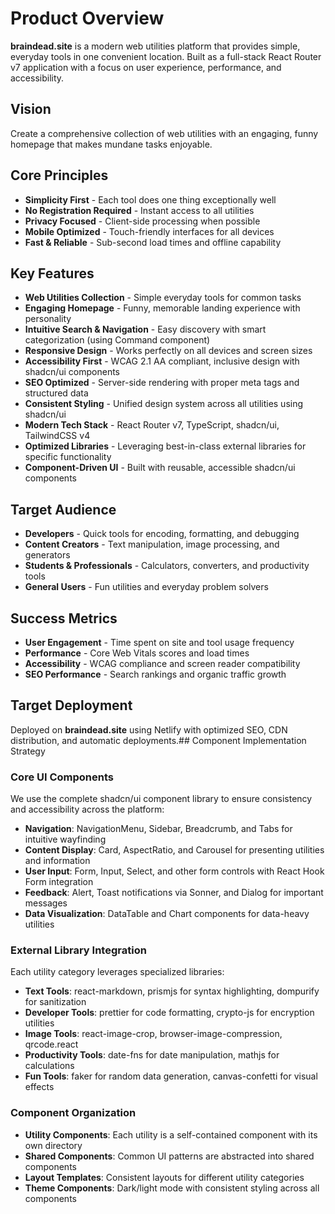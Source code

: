 # Product Overview

**braindead.site** is a modern web utilities platform that provides simple, everyday tools in one convenient location. Built as a full-stack React Router v7 application with a focus on user experience, performance, and accessibility.

## Vision
Create a comprehensive collection of web utilities with an engaging, funny homepage that makes mundane tasks enjoyable.

## Core Principles
- **Simplicity First** - Each tool does one thing exceptionally well
- **No Registration Required** - Instant access to all utilities
- **Privacy Focused** - Client-side processing when possible
- **Mobile Optimized** - Touch-friendly interfaces for all devices
- **Fast & Reliable** - Sub-second load times and offline capability

## Key Features
- **Web Utilities Collection** - Simple everyday tools for common tasks
- **Engaging Homepage** - Funny, memorable landing experience with personality
- **Intuitive Search & Navigation** - Easy discovery with smart categorization (using Command component)
- **Responsive Design** - Works perfectly on all devices and screen sizes
- **Accessibility First** - WCAG 2.1 AA compliant, inclusive design with shadcn/ui components
- **SEO Optimized** - Server-side rendering with proper meta tags and structured data
- **Consistent Styling** - Unified design system across all utilities using shadcn/ui
- **Modern Tech Stack** - React Router v7, TypeScript, shadcn/ui, TailwindCSS v4
- **Optimized Libraries** - Leveraging best-in-class external libraries for specific functionality
- **Component-Driven UI** - Built with reusable, accessible shadcn/ui components

## Target Audience
- **Developers** - Quick tools for encoding, formatting, and debugging
- **Content Creators** - Text manipulation, image processing, and generators
- **Students & Professionals** - Calculators, converters, and productivity tools
- **General Users** - Fun utilities and everyday problem solvers

## Success Metrics
- **User Engagement** - Time spent on site and tool usage frequency
- **Performance** - Core Web Vitals scores and load times
- **Accessibility** - WCAG compliance and screen reader compatibility
- **SEO Performance** - Search rankings and organic traffic growth

## Target Deployment
Deployed on **braindead.site** using Netlify with optimized SEO, CDN distribution, and automatic deployments.##
 Component Implementation Strategy

### Core UI Components
We use the complete shadcn/ui component library to ensure consistency and accessibility across the platform:

- **Navigation**: NavigationMenu, Sidebar, Breadcrumb, and Tabs for intuitive wayfinding
- **Content Display**: Card, AspectRatio, and Carousel for presenting utilities and information
- **User Input**: Form, Input, Select, and other form controls with React Hook Form integration
- **Feedback**: Alert, Toast notifications via Sonner, and Dialog for important messages
- **Data Visualization**: DataTable and Chart components for data-heavy utilities

### External Library Integration
Each utility category leverages specialized libraries:

- **Text Tools**: react-markdown, prismjs for syntax highlighting, dompurify for sanitization
- **Developer Tools**: prettier for code formatting, crypto-js for encryption utilities
- **Image Tools**: react-image-crop, browser-image-compression, qrcode.react
- **Productivity Tools**: date-fns for date manipulation, mathjs for calculations
- **Fun Tools**: faker for random data generation, canvas-confetti for visual effects

### Component Organization
- **Utility Components**: Each utility is a self-contained component with its own directory
- **Shared Components**: Common UI patterns are abstracted into shared components
- **Layout Templates**: Consistent layouts for different utility categories
- **Theme Components**: Dark/light mode with consistent styling across all components